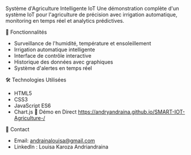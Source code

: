 Système d'Agriculture Intelligente IoT
Une démonstration complète d'un système IoT pour l'agriculture de précision avec irrigation automatique, monitoring en temps réel et analytics prédictives.

🌱 Fonctionnalités
- Surveillance de l'humidité, température et ensoleillement
- Irrigation automatique intelligente
- Interface de contrôle interactive
- Historique des données avec graphiques
- Système d'alertes en temps réel

 🛠️ Technologies Utilisées
- HTML5
- CSS3
- JavaScript ES6
- Chart.js 
  🚀 Démo en Direct
https://andryandraina.github.io/SMART-IOT-Agriculture-/

🤝 Contact
- Email: andrainalouisa@gmail.com
- LinkedIn : Louisa Karoza Andriandraina

